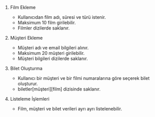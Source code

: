1. Film Ekleme
   - Kullanıcıdan film adı, süresi ve türü istenir.
   - Maksimum 10 film girilebilir.
   - Filmler dizilerde saklanır.

2. Müşteri Ekleme
   - Müşteri adı ve email bilgileri alınır.
   - Maksimum 20 müşteri girilebilir.
   - Müşteri bilgileri dizilerde saklanır.

3. Bilet Oluşturma
   - Kullanıcı bir müşteri ve bir filmi numaralarına göre seçerek bilet oluşturur.
   - biletler[müşteri][film] dizisinde saklanır.

4. Listeleme İşlemleri
   - Film, müşteri ve bilet verileri ayrı ayrı listelenebilir.

